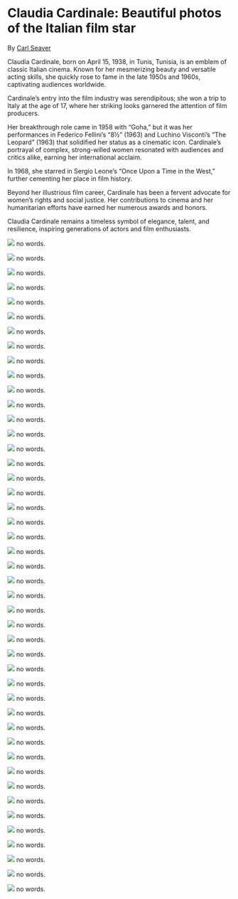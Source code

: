 # Claudia Cardinale: Beautiful photos of the Italian film star

By [Carl Seaver](https://www.historydefined.net/author/historydefined_y7dh75/ "View all posts by Carl Seaver")

Claudia Cardinale, born on April 15, 1938, in Tunis, Tunisia, is an emblem of classic Italian cinema. Known for her mesmerizing beauty and versatile acting skills, she quickly rose to fame in the late 1950s and 1960s, captivating audiences worldwide.

Cardinale’s entry into the film industry was serendipitous; she won a trip to Italy at the age of 17, where her striking looks garnered the attention of film producers.

Her breakthrough role came in 1958 with “Goha,” but it was her performances in Federico Fellini’s “8½” (1963) and Luchino Visconti’s “The Leopard” (1963) that solidified her status as a cinematic icon. Cardinale’s portrayal of complex, strong-willed women resonated with audiences and critics alike, earning her international acclaim.

In 1968, she starred in Sergio Leone’s “Once Upon a Time in the West,” further cementing her place in film history.

Beyond her illustrious film career, Cardinale has been a fervent advocate for women’s rights and social justice. Her contributions to cinema and her humanitarian efforts have earned her numerous awards and honors.

Claudia Cardinale remains a timeless symbol of elegance, talent, and resilience, inspiring generations of actors and film enthusiasts.

![](https://www.historydefined.net/wp-content/uploads/2024/06/young-Claudia-Cardinale-in-the-late-1950s-and-early-1960s-8.jpg)
no words.

![](https://www.historydefined.net/wp-content/uploads/2024/06/claudia-cardinale-1960s-v0-ezwp2rf1n75d1.webp)
no words.

![](https://www.historydefined.net/wp-content/uploads/2024/06/claudia-cardinale-1960s-v0-oy38mytqcr7d1-685x1024.webp)
no words.

![](https://www.historydefined.net/wp-content/uploads/2024/06/claudia-cardinale-v0-1aaa7o2zf73d1-753x1024.webp)
no words.

![](https://www.historydefined.net/wp-content/uploads/2024/06/claudia-cardinale-v0-blhmmmz9ed1d1-647x1024.webp)
no words.

![](https://www.historydefined.net/wp-content/uploads/2024/06/claudia-cardinale-v0-d2l8x71xjc6d1-689x1024.webp)
no words.

![](https://www.historydefined.net/wp-content/uploads/2024/06/young-Claudia-Cardinale-in-the-late-1950s-and-early-1960s-2.jpg)
no words.

![](https://www.historydefined.net/wp-content/uploads/2024/06/young-Claudia-Cardinale-in-the-late-1950s-and-early-1960s-3-622x1024.jpg)
no words.

![](https://www.historydefined.net/wp-content/uploads/2024/06/young-Claudia-Cardinale-in-the-late-1950s-and-early-1960s-7.jpg)
no words.

![](https://www.historydefined.net/wp-content/uploads/2024/06/young-Claudia-Cardinale-in-the-late-1950s-and-early-1960s-13.jpg)
no words.

![](https://www.historydefined.net/wp-content/uploads/2024/06/young-Claudia-Cardinale-in-the-late-1950s-and-early-1960s-16.jpg)
no words.

![](https://www.historydefined.net/wp-content/uploads/2024/06/young-Claudia-Cardinale-in-the-late-1950s-and-early-1960s-17.jpg)
no words.

![](https://www.historydefined.net/wp-content/uploads/2024/06/young-Claudia-Cardinale-in-the-late-1950s-and-early-1960s-18.jpg)
no words.

![](https://www.historydefined.net/wp-content/uploads/2024/06/young-Claudia-Cardinale-in-the-late-1950s-and-early-1960s-19.jpg)
no words.

![](https://www.historydefined.net/wp-content/uploads/2024/06/young-Claudia-Cardinale-in-the-late-1950s-and-early-1960s-20.jpg)
no words.

![](https://www.historydefined.net/wp-content/uploads/2024/06/young-Claudia-Cardinale-in-the-late-1950s-and-early-1960s-21.jpg)
no words.

![](https://www.historydefined.net/wp-content/uploads/2024/06/young-Claudia-Cardinale-in-the-late-1950s-and-early-1960s-25.jpg)
no words.

![](https://www.historydefined.net/wp-content/uploads/2024/06/young-Claudia-Cardinale-in-the-late-1950s-and-early-1960s-26.jpg)
no words.

![](https://www.historydefined.net/wp-content/uploads/2024/06/young-Claudia-Cardinale-in-the-late-1950s-and-early-1960s-27.jpg)
no words.

![](https://www.historydefined.net/wp-content/uploads/2024/06/young-Claudia-Cardinale-in-the-late-1950s-and-early-1960s-29.jpg)
no words.

![](https://www.historydefined.net/wp-content/uploads/2024/06/young-Claudia-Cardinale-in-the-late-1950s-and-early-1960s-31.jpg)
no words.

![](https://www.historydefined.net/wp-content/uploads/2024/06/young-Claudia-Cardinale-in-the-late-1950s-and-early-1960s-33.jpg)
no words.

![](https://www.historydefined.net/wp-content/uploads/2024/06/young-Claudia-Cardinale-in-the-late-1950s-and-early-1960s-34.jpg)
no words.

![](https://www.historydefined.net/wp-content/uploads/2024/06/young-Claudia-Cardinale-in-the-late-1950s-and-early-1960s-35.jpg)
no words.

![](https://www.historydefined.net/wp-content/uploads/2024/06/young-Claudia-Cardinale-in-the-late-1950s-and-early-1960s-36.jpg)
no words.

![](https://www.historydefined.net/wp-content/uploads/2024/06/young-Claudia-Cardinale-in-the-late-1950s-and-early-1960s-37.jpg)
no words.

![](https://www.historydefined.net/wp-content/uploads/2024/06/young-Claudia-Cardinale-in-the-late-1950s-and-early-1960s-38.jpg)
no words.

![](https://www.historydefined.net/wp-content/uploads/2024/06/young-Claudia-Cardinale-in-the-late-1950s-and-early-1960s-40.jpg)
no words.

![](https://www.historydefined.net/wp-content/uploads/2024/06/young-Claudia-Cardinale-in-the-late-1950s-and-early-1960s-41.jpg)
no words.

![](https://www.historydefined.net/wp-content/uploads/2024/06/young-Claudia-Cardinale-in-the-late-1950s-and-early-1960s-43.jpg)
no words.

![](https://www.historydefined.net/wp-content/uploads/2024/06/young-Claudia-Cardinale-in-the-late-1950s-and-early-1960s-44.jpg)
no words.

![](https://www.historydefined.net/wp-content/uploads/2024/06/young-Claudia-Cardinale-in-the-late-1950s-and-early-1960s-45.jpg)
no words.

![](https://www.historydefined.net/wp-content/uploads/2024/06/young-Claudia-Cardinale-in-the-late-1950s-and-early-1960s-50-633x1024.jpg)
no words.

![](https://www.historydefined.net/wp-content/uploads/2024/06/young-Claudia-Cardinale-in-the-late-1950s-and-early-1960s-54.jpg)
no words.

![](https://www.historydefined.net/wp-content/uploads/2024/06/young-Claudia-Cardinale-in-the-late-1950s-and-early-1960s-55.jpg)
no words.

![](https://www.historydefined.net/wp-content/uploads/2024/06/young-Claudia-Cardinale-in-the-late-1950s-and-early-1960s-56.jpg)
no words.

![](https://www.historydefined.net/wp-content/uploads/2024/06/young-Claudia-Cardinale-in-the-late-1950s-and-early-1960s-58.jpg)
no words.

![](https://www.historydefined.net/wp-content/uploads/2024/06/young-Claudia-Cardinale-in-the-late-1950s-and-early-1960s-60.jpg)
no words.

![](https://www.historydefined.net/wp-content/uploads/2024/06/young-Claudia-Cardinale-in-the-late-1950s-and-early-1960s-61.jpg)
no words.

![](https://www.historydefined.net/wp-content/uploads/2024/06/young-Claudia-Cardinale-in-the-late-1950s-and-early-1960s-62.jpg)
no words.

![](https://www.historydefined.net/wp-content/uploads/2024/06/young-Claudia-Cardinale-in-the-late-1950s-and-early-1960s-63.jpg)
no words.

![](https://www.historydefined.net/wp-content/uploads/2024/06/young-Claudia-Cardinale-in-the-late-1950s-and-early-1960s-64.jpg)
no words.

![](https://www.historydefined.net/wp-content/uploads/2024/06/young-Claudia-Cardinale-in-the-late-1950s-and-early-1960s-66.jpg)
no words.

![](https://www.historydefined.net/wp-content/uploads/2024/06/young-Claudia-Cardinale-in-the-late-1950s-and-early-1960s-67.jpg)
no words.

![](https://www.historydefined.net/wp-content/uploads/2024/06/yrGFDtpQ3RK4GRbmh34qju0GFd3Xl9H8LCjT0ZVVU5g.jpg)
no words.